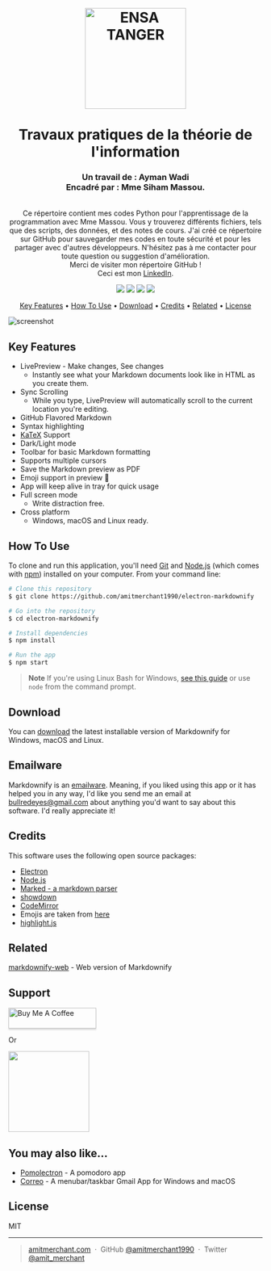 
<h1 align="center">
  <br>
<img src="https://cdn.discordapp.com/attachments/1122367085260062880/1123021349691068666/ensa_logo.png" alt="ENSA TANGER" width="200"></a>
  <br>
  <br>
 Travaux pratiques de la théorie de l'information
</h1>
<h3 align="center">	
Un travail de : Ayman Wadi 
<br>Encadré par : Mme Siham Massou.
</h3>

<p align="center"> <br>
	Ce répertoire contient mes codes Python pour l'apprentissage de la programmation avec Mme Massou. Vous y trouverez différents fichiers, tels que des scripts, des données, et des notes de cours. J'ai créé ce répertoire sur GitHub pour sauvegarder mes codes en toute sécurité et pour les partager avec d'autres développeurs. N'hésitez pas à me contacter pour toute question ou suggestion d'amélioration.
<br>
Merci de visiter mon répertoire GitHub !
<br>
Ceci est mon <a href="https://www.linkedin.com/in/ayman-wadi/" target="_blank">LinkedIn</a>.
</p>


<p align="center">
  <a>
	<img src="https://img.shields.io/badge/python-3670A0?style=for-the-badge&logo=python&logoColor=ffdd54">
  </a>
  <a>
	<img src="https://img.shields.io/badge/pycharm-143?style=for-the-badge&logo=pycharm&logoColor=black&color=green&labelColor=green">
  </a>
  <a>
	<img src="https://img.shields.io/badge/Visual%20Studio%20Code-0078d7.svg?style=for-the-badge&logo=visual-studio-code&logoColor=white)">
  </a>
  <a>
	<img src="https://img.shields.io/badge/Visual%20Studio-5C2D91.svg?style=for-the-badge&logo=visual-studio&logoColor=white">
  </a>
</p>

<p align="center">
  <a href="#key-features">Key Features</a> •
  <a href="#how-to-use">How To Use</a> •
  <a href="#download">Download</a> •
  <a href="#credits">Credits</a> •
  <a href="#related">Related</a> •
  <a href="#license">License</a>
</p>

![screenshot](https://raw.githubusercontent.com/amitmerchant1990/electron-markdownify/master/app/img/markdownify.gif)

## Key Features

* LivePreview - Make changes, See changes
  - Instantly see what your Markdown documents look like in HTML as you create them.
* Sync Scrolling
  - While you type, LivePreview will automatically scroll to the current location you're editing.
* GitHub Flavored Markdown  
* Syntax highlighting
* [KaTeX](https://khan.github.io/KaTeX/) Support
* Dark/Light mode
* Toolbar for basic Markdown formatting
* Supports multiple cursors
* Save the Markdown preview as PDF
* Emoji support in preview :tada:
* App will keep alive in tray for quick usage
* Full screen mode
  - Write distraction free.
* Cross platform
  - Windows, macOS and Linux ready.

## How To Use

To clone and run this application, you'll need [Git](https://git-scm.com) and [Node.js](https://nodejs.org/en/download/) (which comes with [npm](http://npmjs.com)) installed on your computer. From your command line:

```bash
# Clone this repository
$ git clone https://github.com/amitmerchant1990/electron-markdownify

# Go into the repository
$ cd electron-markdownify

# Install dependencies
$ npm install

# Run the app
$ npm start
```

> **Note**
> If you're using Linux Bash for Windows, [see this guide](https://www.howtogeek.com/261575/how-to-run-graphical-linux-desktop-applications-from-windows-10s-bash-shell/) or use `node` from the command prompt.


## Download

You can [download](https://github.com/amitmerchant1990/electron-markdownify/releases/tag/v1.2.0) the latest installable version of Markdownify for Windows, macOS and Linux.

## Emailware

Markdownify is an [emailware](https://en.wiktionary.org/wiki/emailware). Meaning, if you liked using this app or it has helped you in any way, I'd like you send me an email at <bullredeyes@gmail.com> about anything you'd want to say about this software. I'd really appreciate it!

## Credits

This software uses the following open source packages:

- [Electron](http://electron.atom.io/)
- [Node.js](https://nodejs.org/)
- [Marked - a markdown parser](https://github.com/chjj/marked)
- [showdown](http://showdownjs.github.io/showdown/)
- [CodeMirror](http://codemirror.net/)
- Emojis are taken from [here](https://github.com/arvida/emoji-cheat-sheet.com)
- [highlight.js](https://highlightjs.org/)

## Related

[markdownify-web](https://github.com/amitmerchant1990/markdownify-web) - Web version of Markdownify

## Support

<a href="https://www.buymeacoffee.com/5Zn8Xh3l9" target="_blank"><img src="https://www.buymeacoffee.com/assets/img/custom_images/purple_img.png" alt="Buy Me A Coffee" style="height: 41px !important;width: 174px !important;box-shadow: 0px 3px 2px 0px rgba(190, 190, 190, 0.5) !important;-webkit-box-shadow: 0px 3px 2px 0px rgba(190, 190, 190, 0.5) !important;" ></a>

<p>Or</p> 

<a href="https://www.patreon.com/amitmerchant">
	<img src="https://c5.patreon.com/external/logo/become_a_patron_button@2x.png" width="160">
</a>

## You may also like...

- [Pomolectron](https://github.com/amitmerchant1990/pomolectron) - A pomodoro app
- [Correo](https://github.com/amitmerchant1990/correo) - A menubar/taskbar Gmail App for Windows and macOS

## License

MIT

---

> [amitmerchant.com](https://www.amitmerchant.com) &nbsp;&middot;&nbsp;
> GitHub [@amitmerchant1990](https://github.com/amitmerchant1990) &nbsp;&middot;&nbsp;
> Twitter [@amit_merchant](https://twitter.com/amit_merchant)

